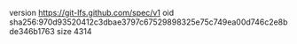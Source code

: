 version https://git-lfs.github.com/spec/v1
oid sha256:970d93520412c3dbae3797c67529898325e75c749ea00d746c2e8bde346b1763
size 4314
